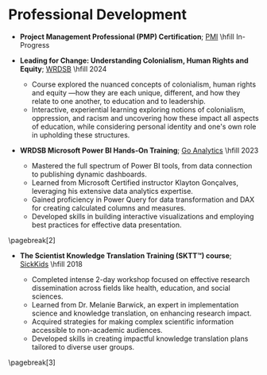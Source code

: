 Professional Development
=======================

* **Project Management Professional (PMP) Certification**; [PMI](https://www.pmi.org/certifications/project-management-pmp) \hfill In-Progress

* **Leading for Change: Understanding Colonialism, Human Rights and Equity**; [WRDSB](https://www.wrdsb.ca/) \hfill 2024

  - Course explored the nuanced concepts of colonialism, human rights and equity —how they are each unique, different, and how they relate to one another, to education and to leadership.
  - Interactive, experiential learning exploring notions of colonialism, oppression, and racism and uncovering how these impact all aspects of education, while considering personal identity and one's own role in upholding these structures.

* **WRDSB Microsoft Power BI Hands-On Training**; [Go Analytics](https://goanalyticsbi.com/workshops/) \hfill 2023

  - Mastered the full spectrum of Power BI tools, from data connection to publishing dynamic dashboards.
  - Learned from Microsoft Certified instructor Klayton Gonçalves, leveraging his extensive data analytics expertise.
  - Gained proficiency in Power Query for data transformation and DAX for creating calculated columns and measures.
  - Developed skills in building interactive visualizations and employing best practices for effective data presentation.

\pagebreak[2]

* **The Scientist Knowledge Translation Training (SKTT™) course**; [SickKids](https://www.sickkids.ca/en/learning/our-programs/knowledge-translation-program/) \hfill 2018

  - Completed intense 2-day workshop focused on effective research dissemination across fields like health, education, and social sciences.
  - Learned from Dr. Melanie Barwick, an expert in implementation science and knowledge translation, on enhancing research impact.
  - Acquired strategies for making complex scientific information accessible to non-academic audiences.
  - Developed skills in creating impactful knowledge translation plans tailored to diverse user groups.

\pagebreak[3]
